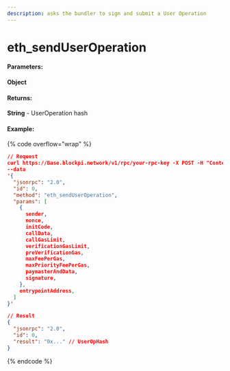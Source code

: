 ```yaml
---
description: asks the bundler to sign and submit a User Operation
---
```


# eth\_sendUserOperation

#### **Parameters:**

**Object**

#### **Returns:**

**String** - UserOperation hash

#### Example:

{% code overflow="wrap" %}
```json
// Request
curl https://Base.blockpi.network/v1/rpc/your-rpc-key -X POST -H "Content-Type: application/json" 
--data 
'{
  "jsonrpc": "2.0",
  "id": 0,
  "method": "eth_sendUserOperation",
  "params": [
    {
      sender,
      nonce,
      initCode,
      callData,
      callGasLimit,
      verificationGasLimit,
      preVerificationGas,
      maxFeePerGas,
      maxPriorityFeePerGas,
      paymasterAndData,
      signature,
    },
    entrypointAddress,
  ]
}'

// Result
{
  "jsonrpc": "2.0",
  "id": 0,
  "result": "0x..." // UserOpHash
}
```
{% endcode %}
